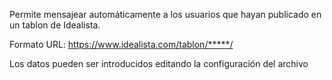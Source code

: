 Permite mensajear automáticamente a los usuarios que hayan publicado en un tablon de Idealista.

Formato URL: https://www.idealista.com/tablon/*****/

Los datos pueden ser introducidos editando la configuración del archivo
